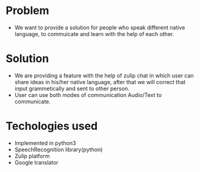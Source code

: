 # Problem
+ We want to provide a solution for people who speak different native language, to commuicate and learn with the help of each other.

# Solution 
+ We are providing a feature with the help of zulip chat in which user can share ideas in his/her native language, after that we will correct that input grammetically and sent to other person. 
+ User can use both modes of communication Audio/Text to communicate.

# Techologies used
+ Implemented in python3
+ SpeechRecognition library(python)
+ Zulip platform
+ Google translator


